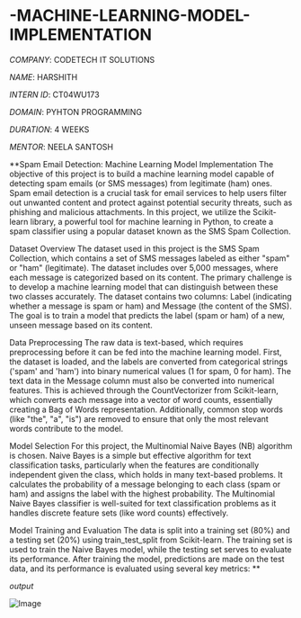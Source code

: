 # -MACHINE-LEARNING-MODEL-IMPLEMENTATION

*COMPANY*: CODETECH IT SOLUTIONS

*NAME*: HARSHITH

*INTERN ID*: CT04WU173

*DOMAIN*: PYHTON PROGRAMMING

*DURATION*: 4 WEEKS

*MENTOR*: NEELA SANTOSH

**Spam Email Detection: Machine Learning Model Implementation
The objective of this project is to build a machine learning model capable of detecting spam emails (or SMS messages) from legitimate (ham) ones. Spam email detection is a crucial task for email services to help users filter out unwanted content and protect against potential security threats, such as phishing and malicious attachments. In this project, we utilize the Scikit-learn library, a powerful tool for machine learning in Python, to create a spam classifier using a popular dataset known as the SMS Spam Collection.

Dataset Overview
The dataset used in this project is the SMS Spam Collection, which contains a set of SMS messages labeled as either "spam" or "ham" (legitimate). The dataset includes over 5,000 messages, where each message is categorized based on its content. The primary challenge is to develop a machine learning model that can distinguish between these two classes accurately. The dataset contains two columns: Label (indicating whether a message is spam or ham) and Message (the content of the SMS). The goal is to train a model that predicts the label (spam or ham) of a new, unseen message based on its content.

Data Preprocessing
The raw data is text-based, which requires preprocessing before it can be fed into the machine learning model. First, the dataset is loaded, and the labels are converted from categorical strings ('spam' and 'ham') into binary numerical values (1 for spam, 0 for ham). The text data in the Message column must also be converted into numerical features. This is achieved through the CountVectorizer from Scikit-learn, which converts each message into a vector of word counts, essentially creating a Bag of Words representation. Additionally, common stop words (like "the", "a", "is") are removed to ensure that only the most relevant words contribute to the model.

Model Selection
For this project, the Multinomial Naive Bayes (NB) algorithm is chosen. Naive Bayes is a simple but effective algorithm for text classification tasks, particularly when the features are conditionally independent given the class, which holds in many text-based problems. It calculates the probability of a message belonging to each class (spam or ham) and assigns the label with the highest probability. The Multinomial Naive Bayes classifier is well-suited for text classification problems as it handles discrete feature sets (like word counts) effectively.

Model Training and Evaluation
The data is split into a training set (80%) and a testing set (20%) using train_test_split from Scikit-learn. The training set is used to train the Naive Bayes model, while the testing set serves to evaluate its performance. After training the model, predictions are made on the test data, and its performance is evaluated using several key metrics:
**

*output*

![Image](https://github.com/user-attachments/assets/4c4d12d7-2745-4916-b65d-3e66aa94af2d)
